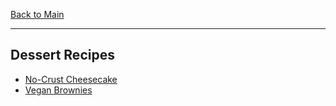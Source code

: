 [Back to Main](/README.md)

---
## Dessert Recipes

- [No-Crust Cheesecake](/10%20Food/No-Crust%20Cheesecake.md)
- [Vegan Brownies](/10%20Food/Vegan%20Brownies.md)